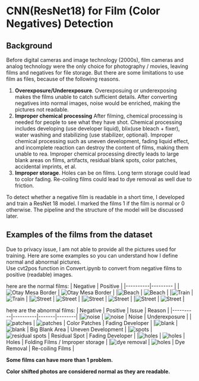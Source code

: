 # CNN(ResNet18) for Film (Color Negatives) Detection 

## Background

Before digital cameras and image technology (2000s), film cameras and analog technology were the only choice for photography / movies, leaving films and negatives for file storage. But 
there are some limitations to use film as files, because of the following reasons.  

1. **Overexposure/Underexposure**. Overexposuing or underexposing makes the films unable to catch sufficient details. After converting negatives into normal images,
   noise would be enriched, making the pictures not readable.  
2. **Improper chemical processing** After filming, chemical processing is needed for people to see what they have shot. Chemical processing includes developing (use developer liquid),
   blix(use bleach + fixer), water washing and stabilizing (use stabilizer, optional). Improper chemical processing such as uneven development, fading liquid effect,
   and incomplete reaction can destroy the content of films, making them unable to rea. Improper chemical processing directly leads to large blank areas on films, artifacts, residual blank spots,
   color patches, accidental imprints, et al.
3. **Improper storage**. Holes can be on films. Long term storage could lead to color fading. Re-coiling films could lead to dye removal as well due to friction.



To detect whether a negative film is readable in a short time, I developed and train a ResNet 18 model. I marked the films 1 if the film is normal or 0 otherwise. The pipeline and the structure of 
the model will be discussed later.  

## Examples of the films from the dataset

Due to privacy issue, I am not able to provide all the pictures used for training. Here are some examples so you can understand how I define normal and abnormal pictures.  
Use cvt2pos function in Convert.ipynb to convert from negative films to positive (readable) images. 

here are the normal films:
| Negative | Positive |
|----------|--------- |
|![Otay Mesa Border](images/otay_mesa.jpeg) | ![Otay Mesa Border](images/positive_image_otay_mesa.jpeg) |
|![Beach](images/beach.jpeg) | ![Beach](images/positive_image_beach.jpeg) |
|![Train](images/train.jpeg) | ![Train](images/positive_image_train.jpeg) |
|![Street](images/mountain.jpeg) | ![Street](images/positive_image_mountain.jpeg) |
|![Street](images/wait.jpeg) | ![Street](images/positive_image_wait.jpeg) |
|![Street](images/flower.jpeg) | ![Street](images/positive_image_flower.jpeg) |

here are the abnormal films:
| Negative | Positive | Issue | Reason |
|----------|----------|-------|--------|
|![noise](images/noise.jpeg) | ![noise](images/positive_image_noise.jpeg) | Noise | Underexposure |
|![patches](images/patches.jpeg) | ![patches](images/positive_image_patches.jpeg) | Color Patches | Fading Developer |
|![blank](images/blank.jpeg) | ![blank](images/positive_image_blank.jpeg) | Big Blank Area | Uneven Development |
|![spots](images/residual_spots.jpeg) | ![residual spots](images/positive_image_residual_spots.jpeg) | Residual Spot | Fading Developer |
|![holes](images/hole.jpeg) | ![holes](images/positive_image_hole.jpeg) | Holes | Folding Films / Improper storage |
|![dye removal](images/dye_removal.jpeg) | ![holes](images/positive_image_dye_removal.jpeg) | Dye Removal | Re-coiling Films |


**Some films can have more than 1 problem.**

**Color shifted photos are considered normal as they are readable.**
